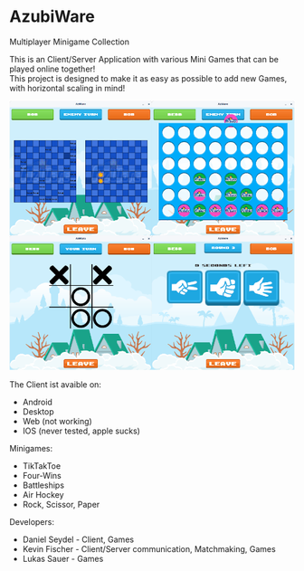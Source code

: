 # AzubiWare
Multiplayer Minigame Collection

This is an Client/Server Application with various Mini Games that can be played online together!  
This project is designed to make it as easy as possible to add new Games, with horizontal scaling in mind!

![AllGames](/images/all.png)

The Client ist avaible on:
* Android
* Desktop
* Web (not working)
* IOS (never tested, apple sucks)  

Minigames:
* TikTakToe
* Four-Wins
* Battleships
* Air Hockey
* Rock, Scissor, Paper

Developers:
* Daniel Seydel - Client, Games
* Kevin Fischer - Client/Server communication, Matchmaking, Games
* Lukas Sauer - Games

